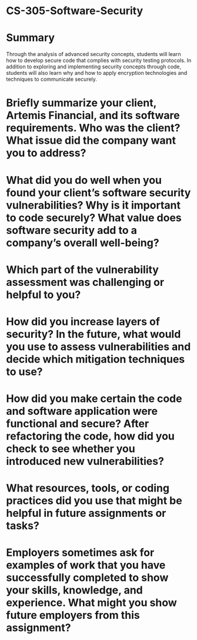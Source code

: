 # CS-305-Software-Security

# Summary
Through the analysis of advanced security concepts, students will learn how to develop secure code that complies with security testing protocols. In addition to exploring and implementing security concepts through code, students will also learn why and how to apply encryption technologies and techniques to communicate securely.

# Briefly summarize your client, Artemis Financial, and its software requirements. Who was the client? What issue did the company want you to address?

# What did you do well when you found your client’s software security vulnerabilities? Why is it important to code securely? What value does software security add to a company’s overall well-being?

# Which part of the vulnerability assessment was challenging or helpful to you?

# How did you increase layers of security? In the future, what would you use to assess vulnerabilities and decide which mitigation techniques to use?

# How did you make certain the code and software application were functional and secure? After refactoring the code, how did you check to see whether you introduced new vulnerabilities?

# What resources, tools, or coding practices did you use that might be helpful in future assignments or tasks?

# Employers sometimes ask for examples of work that you have successfully completed to show your skills, knowledge, and experience. What might you show future employers from this assignment?
